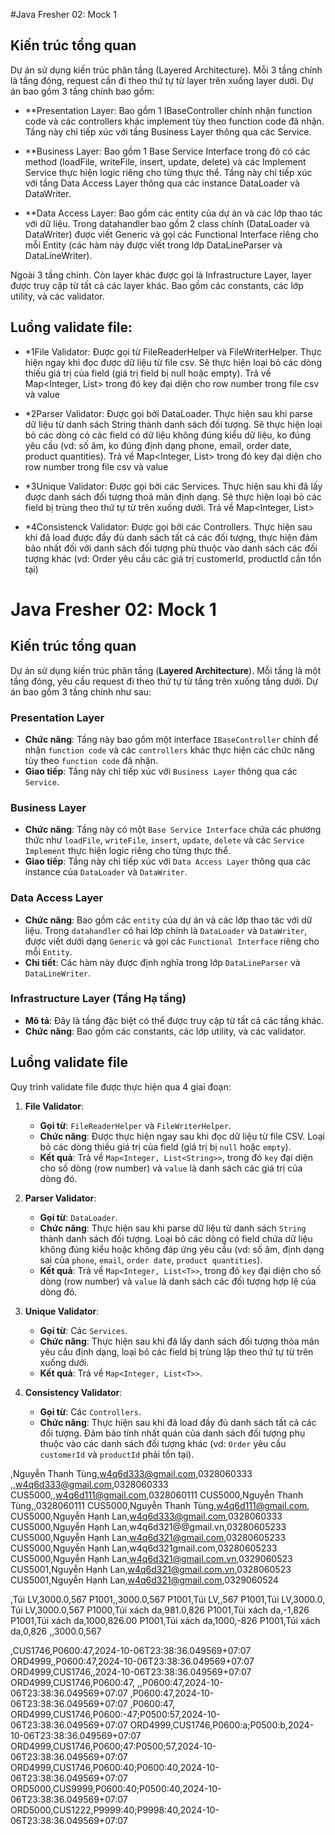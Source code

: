 #Java Fresher 02: Mock 1

## Kiến trúc tổng quan
Dự án sử dụng kiến trúc phân tầng (Layered Architecture). Mỗi 3 tầng chính là tầng đóng, request cần đi theo thứ tự từ
layer trên xuống layer dưới. Dự án bao gồm 3 tầng chính bao gồm:

- **Presentation Layer: Bao gồm 1 IBaseController chính nhận function code và các controllers khác implement tùy theo
function code đã nhận. Tầng này chỉ tiếp xúc với tầng Business Layer thông qua các Service.

- **Business Layer: Bao gồm 1 Base Service Interface trong đó có các method (loadFile, writeFile, insert, update,
delete) và các Implement Service thực hiện logic riêng cho từng thực thể. Tầng này chỉ tiếp xúc với tầng Data Access
Layer thông qua các instance DataLoader và DataWriter.

- **Data Access Layer: Bao gồm các entity của dự án và các lớp thao tác với dữ liệu. Trong datahandler bao gồm 2 class
chính (DataLoader và DataWriter) được viết Generic và gọi các Functional Interface riêng cho mỗi Entity (các hàm này
được viết trong lớp DataLineParser và DataLineWriter).

Ngoài 3 tầng chính. Còn layer khác được gọi là Infrastructure Layer, layer được truy cập từ tất cả các layer khác. Bao
gồm các constants, các lớp utility, và các validator.

## Luồng validate file:
- *1File Validator: Được gọi từ FileReaderHelper và FileWriterHelper. Thực hiện ngay khi đọc được dữ liệu từ file csv.
Sẽ thực hiện loại bỏ các dòng thiếu giá trị của field (giá trị field bị null hoặc empty). Trả về
Map<Integer, List<String>> trong đó key đại diện cho row number trong file csv và value

- *2Parser Validator: Được gọi bởi DataLoader. Thực hiện sau khi parse dữ liệu từ danh sách String thành danh sách đối
tượng. Sẽ thực hiện loại bỏ các dòng có các field có dữ liệu không đúng kiểu dữ liệu, ko đúng yêu cầu (vd: số âm, ko
đúng định dạng phone, email, order date, product quantities). Trả về Map<Integer, List<T>> trong đó key đại diện cho
row number trong file csv và value

- *3Unique Validator: Được gọi bởi các Services. Thực hiện sau khi đã lấy được danh sách đối tượng thoả mãn định dạng.
Sẽ thực hiện loại bỏ các field bị trùng theo thứ tự từ trên xuống dưới. Trả về Map<Integer, List<T>>

- *4Consistenck Validator: Được gọi bởi các Controllers. Thực hiện sau khi đã load được đầy đủ danh sách tất cả các
đối tượng, thực hiện đảm bảo nhất đối với danh sách đối tượng phù thuộc vào danh sách các đối tượng khác (vd: Order yêu
cầu các giá trị customerId, productId cần tồn tại)

# Java Fresher 02: Mock 1

## Kiến trúc tổng quan
Dự án sử dụng kiến trúc phân tầng (**Layered Architecture**). Mỗi tầng là một tầng đóng, yêu cầu request đi theo thứ tự từ tầng trên xuống tầng dưới. Dự án bao gồm 3 tầng chính như sau:

### Presentation Layer
- **Chức năng**: Tầng này bao gồm một interface `IBaseController` chính để nhận `function code` và các `controllers` khác thực hiện các chức năng tùy theo `function code` đã nhận.
- **Giao tiếp**: Tầng này chỉ tiếp xúc với `Business Layer` thông qua các `Service`.

### Business Layer
- **Chức năng**: Tầng này có một `Base Service Interface` chứa các phương thức như `loadFile`, `writeFile`, `insert`, `update`, `delete` và các `Service Implement` thực hiện logic riêng cho từng thực thể.
- **Giao tiếp**: Tầng này chỉ tiếp xúc với `Data Access Layer` thông qua các instance của `DataLoader` và `DataWriter`.

### Data Access Layer
- **Chức năng**: Bao gồm các `entity` của dự án và các lớp thao tác với dữ liệu. Trong `datahandler` có hai lớp chính là `DataLoader` và `DataWriter`, được viết dưới dạng `Generic` và gọi các `Functional Interface` riêng cho mỗi `Entity`.
- **Chi tiết**: Các hàm này được định nghĩa trong lớp `DataLineParser` và `DataLineWriter`.

### Infrastructure Layer (Tầng Hạ tầng)
- **Mô tả**: Đây là tầng đặc biệt có thể được truy cập từ tất cả các tầng khác.
- **Chức năng**: Bao gồm các constants, các lớp utility, và các validator.

## Luồng validate file

Quy trình validate file được thực hiện qua 4 giai đoạn:

1. **File Validator**:
    - **Gọi từ**: `FileReaderHelper` và `FileWriterHelper`.
    - **Chức năng**: Được thực hiện ngay sau khi đọc dữ liệu từ file CSV. Loại bỏ các dòng thiếu giá trị của field (giá trị bị `null` hoặc `empty`).
    - **Kết quả**: Trả về `Map<Integer, List<String>>`, trong đó `key` đại diện cho số dòng (row number) và `value` là danh sách các giá trị của dòng đó.

2. **Parser Validator**:
    - **Gọi từ**: `DataLoader`.
    - **Chức năng**: Thực hiện sau khi parse dữ liệu từ danh sách `String` thành danh sách đối tượng. Loại bỏ các dòng có field chứa dữ liệu không đúng kiểu hoặc không đáp ứng yêu cầu (vd: số âm, định dạng sai của `phone`, `email`, `order date`, `product quantities`).
    - **Kết quả**: Trả về `Map<Integer, List<T>>`, trong đó `key` đại diện cho số dòng (row number) và `value` là danh sách các đối tượng hợp lệ của dòng đó.

3. **Unique Validator**:
    - **Gọi từ**: Các `Services`.
    - **Chức năng**: Thực hiện sau khi đã lấy danh sách đối tượng thỏa mãn yêu cầu định dạng, loại bỏ các field bị trùng lặp theo thứ tự từ trên xuống dưới.
    - **Kết quả**: Trả về `Map<Integer, List<T>>`.

4. **Consistency Validator**:
    - **Gọi từ**: Các `Controllers`.
    - **Chức năng**: Thực hiện sau khi đã load đầy đủ danh sách tất cả các đối tượng. Đảm bảo tính nhất quán của danh sách đối tượng phụ thuộc vào các danh sách đối tượng khác (vd: `Order` yêu cầu `customerId` và `productId` phải tồn tại).

,Nguyễn Thanh Tùng,w4q6d333@gmail.com,0328060333
,,w4q6d333@gmail.com,0328060333
CUS5000,,w4q6d111@gmail.com,0328060111
CUS5000,Nguyễn Thanh Tùng,,0328060111
CUS5000,Nguyễn Thanh Tùng,w4q6d111@gmail.com,
CUS5000,Nguyễn Hạnh Lan,w4q6d333@gmail.com,0328060333
CUS5000,Nguyễn Hạnh Lan,w4q6d321@@gmail.vn,03280605233
CUS5000,Nguyễn Hạnh Lan,w4q6d321@gmail.com,03280605233
CUS5000,Nguyễn Hạnh Lan,w4q6d321gmail.com,03280605233
CUS5000,Nguyễn Hạnh Lan,w4q6d321@gmail.com.vn,0329060523
CUS5001,Nguyễn Hạnh Lan,w4q6d321@gmail.com.vn,0328060523
CUS5001,Nguyễn Hạnh Lan,w4q6d321@gmail.com,0329060524

,Túi LV,3000.0,567
P1001,,3000.0,567
P1001,Túi LV,,567
P1001,Túi LV,3000.0,
Túi LV,3000.0,567
P1000,Túi xách da,981.0,826
P1001,Túi xách da,-1,826
P1001,Túi xách da,1000,826.00
P1001,Túi xách da,1000,-826
P1001,Túi xách da,0,826
,,3000.0,567

,CUS1746,P0600:47,2024-10-06T23:38:36.049569+07:07
ORD4999,,P0600:47,2024-10-06T23:38:36.049569+07:07
ORD4999,CUS1746,,2024-10-06T23:38:36.049569+07:07
ORD4999,CUS1746,P0600:47,
,,P0600:47,2024-10-06T23:38:36.049569+07:07
,P0600:47,2024-10-06T23:38:36.049569+07:07
,P0600:47,
ORD4999,CUS1746,P0600:-47;P0500:57,2024-10-06T23:38:36.049569+07:07
ORD4999,CUS1746,P0600:a;P0500:b,2024-10-06T23:38:36.049569+07:07
ORD4999,CUS1746,P0600;47:P0500;57,2024-10-06T23:38:36.049569+07:07
ORD4999,CUS1746,P0600:40;P0600:40,2024-10-06T23:38:36.049569+07:07
ORD5000,CUS9999,P0600:40;P0500:40,2024-10-06T23:38:36.049569+07:07
ORD5000,CUS1222,P9999:40;P9998:40,2024-10-06T23:38:36.049569+07:07

